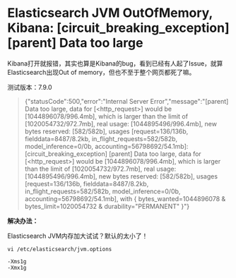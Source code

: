 Elasticsearch JVM OutOfMemory, Kibana: [circuit_breaking_exception] [parent] Data too large
====		
Kibana打开就报错，其实也算是Kibana的bug，看到已经有人起了Issue，就算Elasticsearch出现Out of memory，但也不至于整个网页都死了嘛。

测试版本：7.9.0

>{"statusCode":500,"error":"Internal Server Error","message":"[parent] Data too large, data for [<http_request>] would be [1044896078/996.4mb], which is larger than the limit of [1020054732/972.7mb], real usage: [1044895496/996.4mb], new bytes reserved: [582/582b], usages [request=136/136b, fielddata=8487/8.2kb, in_flight_requests=582/582b, model_inference=0/0b, accounting=56798692/54.1mb]: [circuit_breaking_exception] [parent] Data too large, data for [<http_request>] would be [1044896078/996.4mb], which is larger than the limit of [1020054732/972.7mb], real usage: [1044895496/996.4mb], new bytes reserved: [582/582b], usages [request=136/136b, fielddata=8487/8.2kb, in_flight_requests=582/582b, model_inference=0/0b, accounting=56798692/54.1mb], with { bytes_wanted=1044896078 & bytes_limit=1020054732 & durability=\"PERMANENT\" }"}


**解决办法：**

Elasticsearch JVM内存加大试试？默认的太小了！
```
vi /etc/elasticsearch/jvm.options
```

```
-Xms1g
-Xmx1g
```





